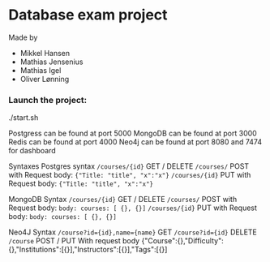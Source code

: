 # Database exam project

Made by
- Mikkel Hansen
- Mathias Jensenius
- Mathias Igel
- Oliver Lønning

### Launch the project:

./start.sh

Postgress can be found at port 5000
MongoDB can be found at port 3000
Redis can be found at port 4000
Neo4j can be found at port 8080 and 7474 for dashboard

Syntaxes
Postgres syntax
``/courses/{id}`` GET / DELETE 
``/courses/`` POST with Request body: ``{"Title: "title", "x":"x"}`` 
``/courses/{id}`` PUT with Request body: ``{"Title: "title", "x":"x"}`` 

MongoDB Syntax
``/courses/{id}`` GET / DELETE
``/courses/`` POST with Request body: ``body: courses: [ {}, {}]`` 
``/courses/{id}`` PUT with Request body: ``body: courses: [ {}, {}]`` 

Neo4J Syntax
``/course?id={id},name={name}`` GET
``/course?id={id}`` DELETE
``/course`` POST / PUT With request body {"Course":{},"Difficulty":{},"Institutions":[{}],"Instructors":[{}],"Tags":[{}]

